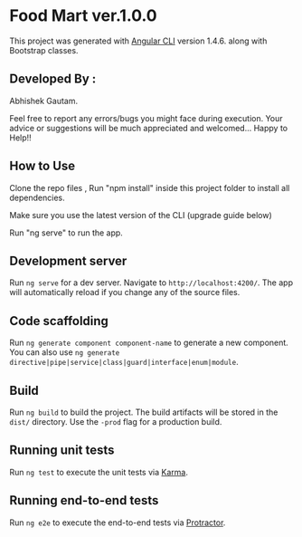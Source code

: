 # Food Mart ver.1.0.0

This project was generated with [Angular CLI](https://github.com/angular/angular-cli) version 1.4.6. along with Bootstrap classes.

## Developed By :

Abhishek Gautam.

Feel free to report any errors/bugs you might face during execution. Your advice or suggestions will be much appreciated and welcomed... Happy to Help!!

## How to Use

Clone the repo files , Run "npm install" inside this project folder to install all dependencies.

Make sure you use the latest version of the CLI (upgrade guide below)

Run "ng serve" to run the app.
 

## Development server

 
Run `ng serve` for a dev server. Navigate to `http://localhost:4200/`. The app will automatically reload if you change any of the source files.

## Code scaffolding

Run `ng generate component component-name` to generate a new component. You can also use `ng generate directive|pipe|service|class|guard|interface|enum|module`.

## Build

Run `ng build` to build the project. The build artifacts will be stored in the `dist/` directory. Use the `-prod` flag for a production build.

## Running unit tests

Run `ng test` to execute the unit tests via [Karma](https://karma-runner.github.io).

## Running end-to-end tests

Run `ng e2e` to execute the end-to-end tests via [Protractor](http://www.protractortest.org/).


